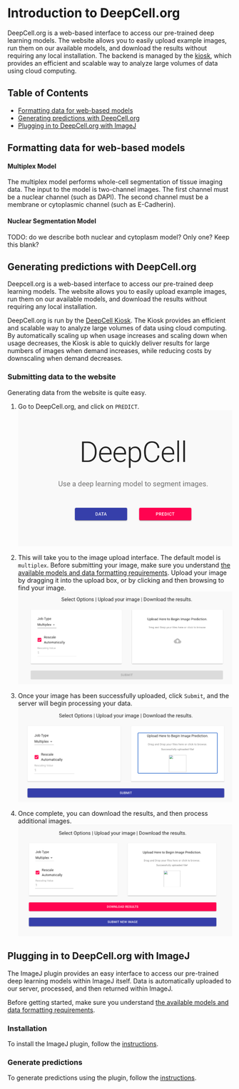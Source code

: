 # Introduction to DeepCell.org

DeepCell.org is a web-based interface to access our pre-trained deep learning models. The website allows you to easily upload example images, run them on our available models, and download the results without requiring any local installation. The backend is managed by the [kiosk](https://github.com/vanvalenlab/kiosk-console), which provides an efficient and scalable way to analyze large volumes of data using cloud computing.

## Table of Contents

* [Formatting data for web-based models](#formatting-data-for-web-based-models)
* [Generating predictions with DeepCell.org](#generating-predictions-with-deepcellorg)
* [Plugging in to DeepCell.org with ImageJ](#plugging-in-to-deepcellorg-with-imagej)

## Formatting data for web-based models

#### Multiplex Model

The multiplex model performs whole-cell segmentation of tissue imaging data. The input to the model is two-channel images. The first channel must be a nuclear channel (such as DAPI). The second channel must be a membrane or cytoplasmic channel (such as E-Cadherin).

#### Nuclear Segmentation Model

TODO: do we describe both nuclear and cytoplasm model? Only one? Keep this blank?

## Generating predictions with DeepCell.org

Deepcell.org is a web-based interface to access our pre-trained deep learning models. The website allows you to easily upload example images, run them on our available models, and download the results without requiring any local installation.

DeepCell.org is run by the [DeepCell Kiosk](https://github.com/vanvalenlab/kiosk-console).
The Kiosk provides an efficient and scalable way to analyze large volumes of data using cloud computing.
By automatically scaling up when usage increases and scaling down when usage decreases, the Kiosk is able to quickly deliver results for large numbers of images when demand increases, while reducing costs by downscaling when demand decreases.

### Submitting data to the website

Generating data from the website is quite easy.

1. Go to DeepCell.org, and click on `PREDICT`.
![image](resources/DeepCell_website_predict.png)

2. This will take you to the image upload interface. The default model is `multiplex`. Before submitting your image, make sure you understand [the available models and data formatting requirements](models.md). Upload your image by dragging it into the upload box, or by clicking and then browsing to find your image.
![image](resources/DeepCell_website_upload.png)

3. Once your image has been successfully uploaded, click `Submit`, and the server will begin processing your data.
![image](resources/DeepCell_website_submit.png)

4. Once complete, you can download the results, and then process additional images.
![image](resources/DeepCell_website_download.png)

## Plugging in to DeepCell.org with ImageJ

The ImageJ plugin provides an easy interface to access our pre-trained deep learning models within ImageJ itself. Data is automatically uploaded to our server, processed, and then returned within ImageJ.

Before getting started, make sure you understand [the available models and data formatting requirements](README.md/#formatting-data-for-web-based-models).

### Installation

To install the ImageJ plugin, follow the [instructions](https://github.com/vanvalenlab/kiosk-imageJ-plugin#how-to-install).

### Generate predictions

To generate predictions using the plugin, follow the [instructions](https://github.com/vanvalenlab/kiosk-imageJ-plugin#how-to-run-the-plugin).
